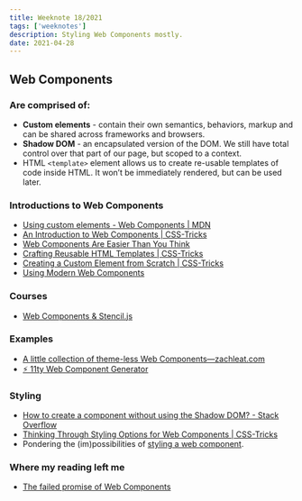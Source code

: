 ```yaml
---
title: Weeknote 18/2021
tags: ['weeknotes']
description: Styling Web Components mostly. 
date: 2021-04-28
---
```


## Web Components
### Are comprised of:
- **Custom elements** - contain their own semantics, behaviors, markup and can be shared across frameworks and browsers.
- **Shadow DOM** - an encapsulated version of the DOM. We still have total control over that part of our page, but scoped to a context.
- HTML `<template>` element allows us to create re-usable templates of code inside HTML. It won’t be immediately rendered, but can be used later.

### Introductions to Web Components
- [Using custom elements - Web Components | MDN](https://developer.mozilla.org/en-US/docs/Web/Web_Components/Using_custom_elements)
- [An Introduction to Web Components | CSS-Tricks](https://css-tricks.com/an-introduction-to-web-components/)
- [Web Components Are Easier Than You Think](https://css-tricks.com/web-components-are-easier-than-you-think/)
- [Crafting Reusable HTML Templates | CSS-Tricks](https://css-tricks.com/crafting-reusable-html-templates/)
- [Creating a Custom Element from Scratch | CSS-Tricks](https://css-tricks.com/creating-a-custom-element-from-scratch/)
- [Using Modern Web Components](https://coryrylan.com/blog/using-modern-web-components)
### Courses
- [Web Components & Stencil.js](https://www.udemy.com/course/web-components-stenciljs-build-custom-html-elements/)
### Examples
- [A little collection of theme-less Web Components—zachleat.com](https://www.zachleat.com/web/library-web-components/)
- [⚡️ 11ty Web Component Generator](https://11ty-web-component-generator.netlify.app/)
### Styling
- [How to create a component without using the Shadow DOM? - Stack Overflow](https://stackoverflow.com/questions/45575904/how-to-create-a-component-without-using-the-shadow-dom)
- [Thinking Through Styling Options for Web Components | CSS-Tricks](https://css-tricks.com/thinking-through-styling-options-for-web-components/)
- Pondering the (im)possibilities of [styling a web component](https://css-tricks.com/styling-a-web-component/). 
### Where my reading left me
- [The failed promise of Web Components](https://lea.verou.me/2020/09/the-failed-promise-of-web-components/)